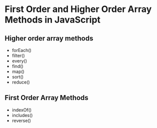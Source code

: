 # First Order and Higher Order Array Methods in JavaScript

## Higher order array methods
- forEach()
- filter()
- every()
- find()
- map()
- sort()
- reduce()

## First Order Array Methods
- indexOf()
- includes()
- reverse()